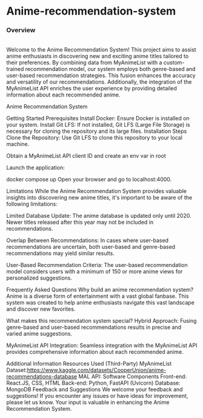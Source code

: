 # Anime-recommendation-system
<h3> Overview </h3> <br>
Welcome to the Anime Recommendation System! This project aims to assist anime enthusiasts in discovering new and exciting anime titles tailored to their preferences. By combining data from MyAnimeList with a custom-trained recommendation model, our system employs both genre-based and user-based recommendation strategies. This fusion enhances the accuracy and versatility of our recommendations. Additionally, the integration of the MyAnimeList API enriches the user experience by providing detailed information about each recommended anime.

Anime Recommendation System

Getting Started
Prerequisites
Install Docker: Ensure Docker is installed on your system.
Install Git LFS: If not installed, Git LFS (Large File Storage) is necessary for cloning the repository and its large files.
Installation Steps
Clone the Repository: Use Git LFS to clone this repository to your local machine.



Obtain a MyAnimeList API client ID and create an env var in root

Launch the application:


docker compose up
Open your browser and go to localhost:4000.

Limitations
While the Anime Recommendation System provides valuable insights into discovering new anime titles, it's important to be aware of the following limitations:

Limited Database Update: The anime database is updated only until 2020. Newer titles released after this year may not be included in recommendations.

Overlap Between Recommendations: In cases where user-based recommendations are uncertain, both user-based and genre-based recommendations may yield similar results.

User-Based Recommendation Criteria: The user-based recommendation model considers users with a minimum of 150 or more anime views for personalized suggestions.

Frequently Asked Questions
Why build an anime recommendation system?
Anime is a diverse form of entertainment with a vast global fanbase. This system was created to help anime enthusiasts navigate this vast landscape and discover new favorites.

What makes this recommendation system special?
Hybrid Approach: Fusing genre-based and user-based recommendations results in precise and varied anime suggestions.

MyAnimeList API Integration: Seamless integration with the MyAnimeList API provides comprehensive information about each recommended anime.

Additional Information
Resources Used (Third-Party)
MyAnimeList Dataset:https://www.kaggle.com/datasets/CooperUnion/anime-recommendations-database
MAL API:
Software Components
Front-end: React.JS, CSS, HTML
Back-end: Python, FastAPI (Uvicorn)
Database: MongoDB
Feedback and Suggestions
We welcome your feedback and suggestions! If you encounter any issues or have ideas for improvement, please let us know. Your input is valuable in enhancing the Anime Recommendation System.

